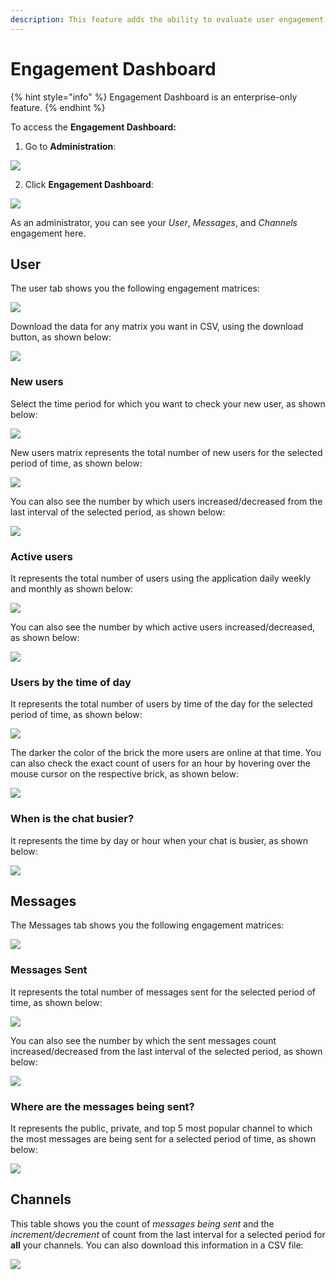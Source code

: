```yaml
---
description: This feature adds the ability to evaluate user engagement on the channels.
---
```


# Engagement Dashboard

{% hint style="info" %}
Engagement Dashboard is an enterprise-only feature.
{% endhint %}

To access the **Engagement Dashboard:**

1. Go to **Administration**:

![](../../.gitbook/assets/image%20%2830%29.png)

  2.  Click **Engagement Dashboard**:

![](../../.gitbook/assets/image%20%28139%29%20%281%29%20%281%29.png)

As an administrator, you can see your _User_, _Messages_, and _Channels_ engagement here.

## User

The user tab shows you the following engagement matrices:

![](../../.gitbook/assets/image%20%28129%29%20%281%29%20%281%29%20%281%29.png)

Download the data for any matrix you want in CSV, using the download button, as shown below:

![](../../.gitbook/assets/image%20%28134%29.png)

### New users

Select the time period for which you want to check your new user, as shown below:

![](../../.gitbook/assets/image%20%28132%29.png)

New users matrix represents the total number of new users for the selected period of time, as shown below:

![](../../.gitbook/assets/image%20%28140%29.png)

You can also see the number by which users increased/decreased from the last interval of the selected period, as shown below:

![](../../.gitbook/assets/image%20%28145%29.png)

### Active users

It represents the total number of users using the application daily weekly and monthly as shown below:

![](../../.gitbook/assets/image%20%28130%29.png)

You can also see the number by which active users increased/decreased, as shown below:

![](../../.gitbook/assets/image%20%28133%29.png)

### Users by the time of day

It represents the total number of users by time of the day for the selected period of time, as shown below:

![](../../.gitbook/assets/image%20%28143%29.png)

The darker the color of the brick the more users are online at that time. You can also check the exact count of users for an hour by hovering over the mouse cursor on the respective brick, as shown below:

![](../../.gitbook/assets/image%20%28131%29.png)

### When is the chat busier?

It represents the time by day or hour when your chat is busier, as shown below:

![](../../.gitbook/assets/image%20%28127%29.png)

## Messages

The Messages tab shows you the following engagement matrices:

![](../../.gitbook/assets/image%20%28138%29.png)

### Messages Sent

It represents the total number of messages sent for the selected period of time, as shown below:

![](../../.gitbook/assets/image%20%28142%29.png)

You can also see the number by which the sent messages count increased/decreased from the last interval of the selected period, as shown below:

![](../../.gitbook/assets/image%20%28135%29.png)

### Where are the messages being sent?

It represents the public, private, and top 5 most popular channel to which the most messages are being sent for a selected period of time, as shown below:

![](../../.gitbook/assets/image%20%28128%29.png)

## Channels

This table shows you the count of _messages being sent_ and the _increment/decrement_ of count from the last interval for a selected period for **all** your channels. You can also download this information in a CSV file:

![](../../.gitbook/assets/image%20%28141%29.png)

